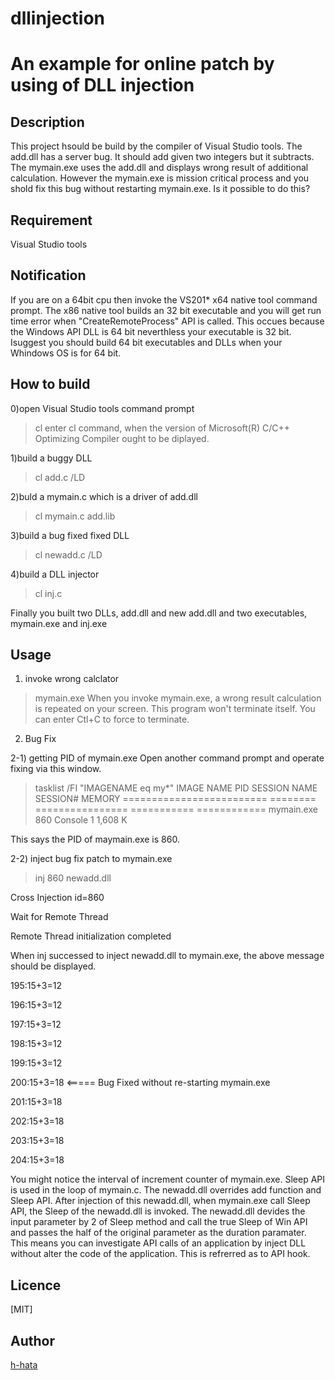 # dllinjection
An example for online patch by using of DLL injection
====

## Description

This project hsould be build by the compiler of Visual Studio tools.
The add.dll has a server bug. It should add given two integers but it subtracts.
The mymain.exe uses the add.dll and displays wrong result of additional calculation.
However the mymain.exe is mission critical process and you shold fix this bug without
restarting mymain.exe. Is it possible to do this?

## Requirement
Visual Studio tools

## Notification
If you are on a 64bit cpu then invoke the VS201* x64 native tool command prompt.
The x86 native tool builds an 32 bit executable and you will get run time error
when  "CreateRemoteProcess" API is called. This occues because the Windows API DLL
is 64 bit neverthless your executable is 32 bit. Isuggest you should build 
64 bit executables and DLLs when your Whindows OS is for 64 bit.

## How to build
0)open Visual Studio tools command prompt
>cl
enter cl command, when the version of Microsoft(R) C/C++ Optimizing Compiler ought to be diplayed.


1)build a buggy DLL

>cl add.c /LD

2)buld a mymain.c which is a driver of add.dll

>cl mymain.c add.lib

3)build a bug fixed fixed DLL

>cl newadd.c /LD

4)build a DLL injector
>cl inj.c

Finally you built two DLLs, add.dll and new add.dll and two executables, mymain.exe and inj.exe

## Usage

1) invoke wrong calclator
>mymain.exe
When you invoke mymain.exe, a wrong result calculation is repeated on your screen.
This program won't terminate itself. You can enter Ctl+C to force to terminate.

2) Bug Fix

2-1) getting PID of mymain.exe
Open another command prompt and operate fixing via this window. 
>tasklist /FI "IMAGENAME eq my*"
IMAGE NAME                     PID SESSION NAME        SESSION#       MEMORY
========================= ======== ================ =========== ============
mymain.exe                     860 Console                    1      1,608 K

This says the PID of  maymain.exe is 860.

2-2) inject bug fix patch to mymain.exe
> inj 860 newadd.dll

Cross Injection id=860

Wait for Remote Thread

Remote Thread initialization completed


When inj successed to inject newadd.dll to mymain.exe,
the above message should be displayed.

195:15+3=12

196:15+3=12

197:15+3=12

198:15+3=12

199:15+3=12

200:15+3=18 <===== Bug Fixed without re-starting mymain.exe

201:15+3=18

202:15+3=18

203:15+3=18

204:15+3=18


You might notice the interval of increment counter of mymain.exe.
Sleep API is used in the loop of mymain.c. The newadd.dll overrides
add function and Sleep API. After injection of this newadd.dll,
when mymain.exe call Sleep API, the Sleep of the newadd.dll is invoked.
The newadd.dll devides the input parameter by 2 of Sleep method and call
the true Sleep of Win API and passes the half of the original parameter
as the duration paramater. This means you can investigate API calls of 
an application by inject DLL without alter the code of the application.
This is refrerred as to API hook.


## Licence

[MIT]

## Author

[h-hata](https://github.com/h-hata/)